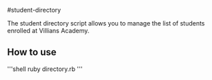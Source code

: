 #student-directory

The student directory script allows you to manage the list of students enrolled at Villians Academy.

## How to use ##

'''shell
ruby directory.rb
'''
